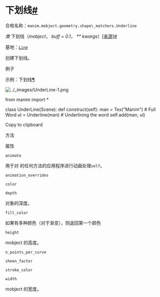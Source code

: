 # 下划线[#](#underline "此标题的固定链接")

合格名称：`manim.mobject.geometry.shape\_matchers.Underline`

_类_ 下划线（_mobject_， _buff = 0.1_， _\*\* kwargs_）[\[来源\]](../_modules/manim/mobject/geometry/shape_matchers.html#Underline)[#](#manim.mobject.geometry.shape_matchers.Underline "此定义的固定链接")

基地：[`Line`](manim.mobject.geometry.line.Line.html#manim.mobject.geometry.line.Line "manim.mobject.geometry.line.Line")

创建下划线。

例子

示例：下划线[¶](#underline)

![../_images/UnderLine-1.png](../_images/UnderLine-1.png)

from manim import \*

class UnderLine(Scene):
def construct(self):
man = Tex("Manim") \# Full Word
ul = Underline(man) \# Underlining the word
self.add(man, ul)

Copy to clipboard

方法

属性

`animate`

用于对 的任何方法的应用程序进行动画处理`self`。

`animation_overrides`

`color`

`depth`

对象的深度。

`fill_color`

如果有多种颜色（对于渐变），则返回第一个颜色

`height`

mobject 的高度。

`n_points_per_curve`

`sheen_factor`

`stroke_color`

`width`

mobject 的宽度。
